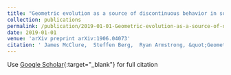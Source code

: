 ```yaml
---
title: "Geometric evolution as a source of discontinuous behavior in soft condensed matter"
collection: publications
permalink: /publication/2019-01-01-Geometric-evolution-as-a-source-of-discontinuous-behavior-in-soft-condensed-matter
date: 2019-01-01
venue: 'arXiv preprint arXiv:1906.04073'
citation: ' James McClure,  Steffen Berg,  Ryan Armstrong, &quot;Geometric evolution as a source of discontinuous behavior in soft condensed matter.&quot; arXiv preprint arXiv:1906.04073, 2019.'
---
```

Use [Google Scholar](https://scholar.google.com/scholar?q=Geometric+evolution+as+a+source+of+discontinuous+behavior+in+soft+condensed+matter){:target="_blank"} for full citation